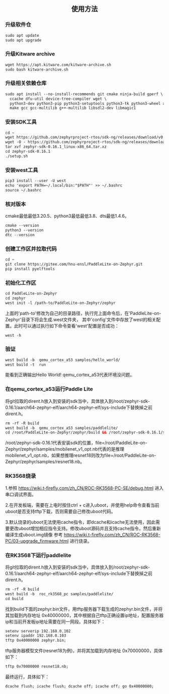 
<h2 align="center">使用方法</h2>

### 升级软件仓

```xml
sudo apt update
sudo apt upgrade
```

### 升级Kitware archive

```xml
wget https://apt.kitware.com/kitware-archive.sh
sudo bash kitware-archive.sh
```
### 升级相关依赖仓库

```xml
sudo apt install --no-install-recommends git cmake ninja-build gperf \
  ccache dfu-util device-tree-compiler wget \
  python3-dev python3-pip python3-setuptools python3-tk python3-wheel xz-utils file \
  make gcc gcc-multilib g++-multilib libsdl2-dev libmagic1
```

### 安装SDK工具

```xml
cd ~
wget https://github.com/zephyrproject-rtos/sdk-ng/releases/download/v0.16.1/zephyr-sdk-0.16.1_linux-x86_64.tar.xz
wget -O - https://github.com/zephyrproject-rtos/sdk-ng/releases/download/v0.16.1/sha256.sum | shasum --check --ignore-missing
tar xvf zephyr-sdk-0.16.1_linux-x86_64.tar.xz
cd zephyr-sdk-0.16.1
./setup.sh
```

### 安装west工具
```xml
pip3 install --user -U west
echo 'export PATH=~/.local/bin:"$PATH"' >> ~/.bashrc
source ~/.bashrc
```

### 核对版本

cmake最低最低3.20.5、python3最低最低3.8、dts最低1.4.6。

```xml
cmake --version  
python3 --version  
dtc --version 
```

### 创建工作区并拉取代码
```xml
cd ~
git clone https://gitee.com/hnu-ensl/PaddleLite-on-Zephyr.git
pip install pyelftools
```

### 初始化工作区
```xml
cd PaddleLite-on-Zephyr
cd zephyr
west init -l /path-to/PaddleLite-on-Zephyr/zephyr
```
上面的'path-to'修改为自己的目录路径，执行完上面命令后，在'PaddleLite-on-Zephyr'目录下将会生成.west文件夹， 其中'config'文件中存放了west的相关配置。此时可以通过执行如下命令查看'west'配置是否成功：
```xml
west -h
```


### 验证
```xml
west build -b  qemu_cortex_a53 samples/hello_world/
west build -t  run
```
能看到正确输出Hello World! qemu_cortex_a53代表环境没问题。


### 在qemu_cortex_a53运行Paddle Lite
将git拉取的dirent.h放入到安装的sdk当中，具体放入到/root/zephyr-sdk-0.16.1/aarch64-zephyr-elf/aarch64-zephyr-elf/sys-include下替换掉之前dirent.h。
```xml
rm -rf -R build
west build -b  qemu_cortex_a53 samples/paddlelite/
cd /root/PaddleLite-on-Zephyr/zephyr/build && /root/zephyr-sdk-0.16.1/sysroots/x86_64-pokysdk-linux/usr/bin/qemu-system-aarch64 -cpu cortex-a53 -nographic -machine virt,secure=on,gic-version=3 -m 4G -net none -pidfile qemu.pid -chardev stdio,id=con,mux=on -serial chardev:con -mon chardev=con,mode=readline -icount shift=4,align=off,sleep=on -rtc clock=vm -device loader,file=/root/PaddleLite-on-Zephyr/zephyr/samples/model/mobilenet_v1.nb,addr=0x70000000,force-raw=on -kernel /root/PaddleLite-on-Zephyr/zephyr/build/zephyr/zephyr.elf
```
/root/zephyr-sdk-0.16.1代表安装sdk的位置，file=/root/PaddleLite-on-Zephyr/zephyr/samples/mobilenet_v1_opt.nb代表的是推理mobilenet_v1_opt.nb，如果想推理resnet18则改为file=/root/PaddleLite-on-Zephyr/zephyr/samples/resnet18.nb。

### RK3568烧录
1.参照 https://wiki.t-firefly.com/zh_CN/ROC-RK3568-PC-SE/debug.html 进入串口调试界面。

2.在开发板端，需要在上电时按住ctrl + c进入uboot，并使用help命令查看当前uboot是否支持tftp下载，否则需要自己修改uboot代码。

3.默认烧录的uboot无法使用cache指令，即dcache和icache无法使用，因此需要更改uboot增加相应指令支持。修改uboot源码并且支持cache指令，然后重新编译生成uboot.img镜像
参考 https://wiki.t-firefly.com/zh_CN/ROC-RK3568-PC/03-upgrade_firmware.html 进行烧录。

### 在RK3568下运行paddlelite
将git拉取的dirent.h放入到安装的sdk当中，具体放入到/root/zephyr-sdk-0.16.1/aarch64-zephyr-elf/aarch64-zephyr-elf/sys-include下替换掉之前dirent.h。
```xml
rm -rf -R build
west build -b  roc_rk3568_pc samples/paddlelite/
cd build
```
找到build下面的zephyr.bin文件，用tftp服务器下载生成的zephyr.bin文件，并将其加载到内存地址 0x40000000，其中根据自己tftp正确设置ip地址，配置服务器ip和当前开发板ip地址需要在同一网段。具体如下：
```xml
setenv serverip 192.168.0.102
setenv ipaddr 192.168.0.103
tftp 0x40000000 zephyr.bin;
```
tftp服务器模型文件(resnet18为例)，并将其加载到内存地址 0x70000000，具体如下：
```xml
tftp 0x70000000 resnet18.nb;
```
最终运行，具体如下：
```xml
dcache flush; icache flush; dcache off; icache off; go 0x40000000;
```














